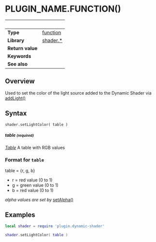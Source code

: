 # PLUGIN_NAME.FUNCTION()

|                      | &nbsp; 
| -------------------- | ---------------------------------------------------------------
| __Type__             | [function](http://docs.coronalabs.com/api/type/Function.html)
| __Library__          | [shader.*](README.md)
| __Return value__     | 
| __Keywords__         | 
| __See also__         | 


## Overview

Used to set the color of the light source added to the Dynamic Shader via [addLight()](addLight.markdown)


## Syntax

	shader.setLightColor( table )

##### table <small>(required)</small>
_[Table](http://docs.coronalabs.com/api/type/Table.html)_  A table with RGB values


### Format for `table`
  table = {r, g, b}

  - r = red value (0 to 1)
  - g = green value (0 to 1)
  - b = red value (0 to 1)
  
  *alpha values are set by* [setAlpha()](setAlpha.markdown)


## Examples

``````lua
local shader = require 'plugin.dynamic-shader'

shader.setLightColor( table )
``````
